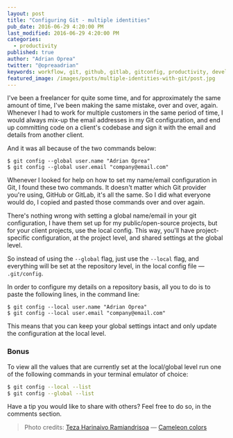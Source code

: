 ```yaml
---
layout: post
title: "Configuring Git - multiple identities"
pub_date: 2016-06-29 4:20:00 PM
last_modified: 2016-06-29 4:20:00 PM
categories:
  - productivity
published: true
author: "Adrian Oprea"
twitter: "@opreaadrian"
keywords: workflow, git, github, gitlab, gitconfig, productivity, development
featured_image: /images/posts/multiple-identities-with-git/post.jpg
---
```

I've been a freelancer for quite some time, and for approximately the same amount
of time, I've been making the same mistake, over and over, again. Whenever I had
to work for multiple customers in the same period of time, I would always mix-up
the email addresses in my Git configuration, and end up committing code on
a client's codebase and sign it with the email and details from another client.  

And it was all because of the two commands below:

```console
$ git config --global user.name "Adrian Oprea"
$ git config --global user.email "company@email.com"
```

Whenever I looked for help on how to set my name/email configuration in Git,
I found these two commands. It doesn't matter which Git provider you're using,
GitHub or GitLab, it's all the same. So I did what everyone would do, I copied
and pasted those commands over and over again.  

There's nothing wrong with setting a global name/email in your git configuration,
I have them set up for my public/open-source projects, but for your client projects,
use the local config. This way, you'll have project-specific configuration, at the
project level, and shared settings at the global level.

So instead of using the `--global` flag, just use the `--local` flag, and
everything will be set at the repository level, in the local config file &mdash; `.git/config`.

In order to configure my details on a repository basis, all you to do is to paste
the following lines, in the command line:

```console
$ git config --local user.name "Adrian Oprea"
$ git config --local user.email "company@email.com"
```

This means that you can keep your global settings intact and only update the
configuration at the local level.

### Bonus

To view all the values that are currently set at the local/global level run
one of the following commands in your terminal emulator of choice:

```bash
$ git config --local --list
$ git config --global --list
```

Have a tip you would like to share with others? Feel free to do so, in the comments section.

> Photo credits:
> [Teza Harinaivo Ramiandrisoa](https://www.flickr.com/photos/harinaivoteza/) &mdash; [Cameleon colors](https://flic.kr/p/bKW1jF)
